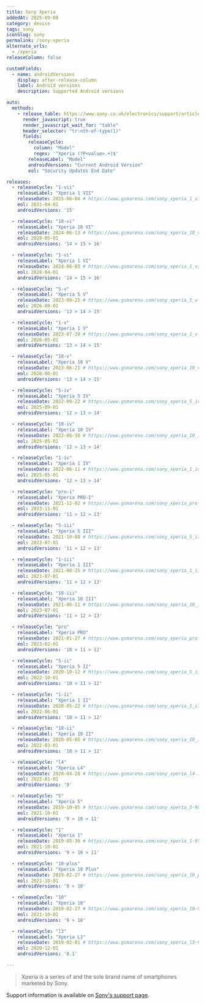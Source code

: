 ```yaml
---
title: Sony Xperia
addedAt: 2025-09-08
category: device
tags: sony
iconSlug: sony
permalink: /sony-xperia
alternate_urls:
  - /xperia
releaseColumn: false

customFields:
  - name: androidVersions
    display: after-release-column
    label: Android versions
    description: Supported Android versions

auto:
  methods:
    - release_table: https://www.sony.co.uk/electronics/support/articles/SX243901
      render_javascript: true
      render_javascript_wait_for: "table"
      header_selector: "tr:nth-of-type(1)"
      fields:
        releaseCycle:
          column: "Model"
          regex: '^Xperia (?P<value>.+)$'
        releaseLabel: "Model"
        androidVersions: "Current Android Version"
        eol: "Security Updates End Date"

releases:
  - releaseCycle: "1-vii"
    releaseLabel: "Xperia 1 VII"
    releaseDate: 2025-06-04 # https://www.gsmarena.com/sony_xperia_1_vii_5g-13843.php
    eol: 2031-04-01
    androidVersions: '15'

  - releaseCycle: "10-vi"
    releaseLabel: "Xperia 10 VI"
    releaseDate: 2024-06-13 # https://www.gsmarena.com/sony_xperia_10_vi-13002.php
    eol: 2028-05-01
    androidVersions: '14 > 15 > 16'

  - releaseCycle: "1-vi"
    releaseLabel: "Xperia 1 VI"
    releaseDate: 2024-06-03 # https://www.gsmarena.com/sony_xperia_1_vi-13003.php
    eol: 2028-04-01
    androidVersions: '14 > 15 > 16'

  - releaseCycle: "5-v"
    releaseLabel: "Xperia 5 V"
    releaseDate: 2023-09-25 # https://www.gsmarena.com/sony_xperia_5_v-12534.php
    eol: 2026-08-01
    androidVersions: '13 > 14 > 15'

  - releaseCycle: "1-v"
    releaseLabel: "Xperia 1 V"
    releaseDate: 2023-07-28 # https://www.gsmarena.com/sony_xperia_1_v-12263.php
    eol: 2026-05-01
    androidVersions: '13 > 14 > 15'

  - releaseCycle: "10-v"
    releaseLabel: "Xperia 10 V"
    releaseDate: 2023-06-21 # https://www.gsmarena.com/sony_xperia_10_v-12264.php
    eol: 2026-06-01
    androidVersions: '13 > 14 > 15'

  - releaseCycle: "5-iv"
    releaseLabel: "Xperia 5 IV"
    releaseDate: 2022-09-22 # https://www.gsmarena.com/sony_xperia_5_iv-11838.php
    eol: 2025-09-01
    androidVersions: '12 > 13 > 14'

  - releaseCycle: "10-iv"
    releaseLabel: "Xperia 10 IV"
    releaseDate: 2022-06-30 # https://www.gsmarena.com/sony_xperia_10_iv-11522.php
    eol: 2025-05-01
    androidVersions: '12 > 13 > 14'

  - releaseCycle: "1-iv"
    releaseLabel: "Xperia 1 IV"
    releaseDate: 2022-06-11 # https://www.gsmarena.com/sony_xperia_1_iv-11521.php
    eol: 2025-05-01
    androidVersions: '12 > 13 > 14'

  - releaseCycle: "pro-i"
    releaseLabel: "Xperia PRO-I"
    releaseDate: 2021-12-02 # https://www.gsmarena.com/sony_xperia_pro_i-11174.php
    eol: 2023-11-01
    androidVersions: '11 > 12 > 13'

  - releaseCycle: "5-iii"
    releaseLabel: "Xperia 5 III"
    releaseDate: 2021-10-08 # https://www.gsmarena.com/sony_xperia_5_iii-10851.php
    eol: 2023-07-01
    androidVersions: '11 > 12 > 13'

  - releaseCycle: "1-iii"
    releaseLabel: "Xperia 1 III"
    releaseDate: 2021-08-25 # https://www.gsmarena.com/sony_xperia_1_iii-10712.php
    eol: 2023-07-01
    androidVersions: '11 > 12 > 13'

  - releaseCycle: "10-iii"
    releaseLabel: "Xperia 10 III"
    releaseDate: 2021-06-11 # https://www.gsmarena.com/sony_xperia_10_iii-10698.php
    eol: 2023-07-01
    androidVersions: '11 > 12 > 13'

  - releaseCycle: "pro"
    releaseLabel: "Xperia PRO"
    releaseDate: 2021-01-27 # https://www.gsmarena.com/sony_xperia_pro-10707.php
    eol: 2023-02-01
    androidVersions: '10 > 11 > 12'

  - releaseCycle: "5-ii"
    releaseLabel: "Xperia 5 II"
    releaseDate: 2020-10-12 # https://www.gsmarena.com/sony_xperia_5_ii-10396.php
    eol: 2022-10-01
    androidVersions: '10 > 11 > 12'

  - releaseCycle: "1-ii"
    releaseLabel: "Xperia 1 II"
    releaseDate: 2020-05-22 # https://www.gsmarena.com/sony_xperia_1_ii-10096.php
    eol: 2022-06-01
    androidVersions: '10 > 11 > 12'

  - releaseCycle: "10-ii"
    releaseLabel: "Xperia 10 II"
    releaseDate: 2020-05-05 # https://www.gsmarena.com/sony_xperia_10_ii-10095.php
    eol: 2022-03-01
    androidVersions: '10 > 11 > 12'

  - releaseCycle: "l4"
    releaseLabel: "Xperia L4"
    releaseDate: 2020-04-28 # https://www.gsmarena.com/sony_xperia_l4-10091.php
    eol: 2022-01-01
    androidVersions: '9'

  - releaseCycle: "5"
    releaseLabel: "Xperia 5"
    releaseDate: 2019-10-05 # https://www.gsmarena.com/sony_xperia_5-9840.php
    eol: 2021-10-01
    androidVersions: '9 > 10 > 11'

  - releaseCycle: "1"
    releaseLabel: "Xperia 1"
    releaseDate: 2019-05-30 # https://www.gsmarena.com/sony_xperia_1-9543.php
    eol: 2021-10-01
    androidVersions: '9 > 10 > 11'

  - releaseCycle: "10-plus"
    releaseLabel: "Xperia 10 Plus"
    releaseDate: 2019-02-27 # https://www.gsmarena.com/sony_xperia_10_plus-9591.php
    eol: 2021-10-01
    androidVersions: '9 > 10'

  - releaseCycle: "10"
    releaseLabel: "Xperia 10"
    releaseDate: 2019-02-27 # https://www.gsmarena.com/sony_xperia_10-9353.php
    eol: 2021-10-01
    androidVersions: '9 > 10'

  - releaseCycle: "l3"
    releaseLabel: "Xperia L3"
    releaseDate: 2019-02-01 # https://www.gsmarena.com/sony_xperia_l3-9592.php
    eol: 2020-12-01
    androidVersions: '8.1'

---
```


> Xperia is a series of and the sole brand name of smartphones marketed by Sony.

Support information is available on [Sony's support page](https://www.sony.co.uk/electronics/support/articles/SX243901).
